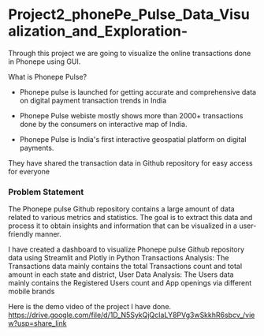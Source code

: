 # Project2_phonePe_Pulse_Data_Visualization_and_Exploration-

Through this project we are going to visualize the online transactions done in Phonepe using GUI.

What is Phonepe Pulse?

  +  Phonepe pulse is launched for getting accurate and comprehensive data on digital payment           transaction trends in India
  
  +  Phonepe Pulse webiste mostly shows more than 2000+ transactions done by the consumers on           interactive map of India.
  
  +   Phonepe Pulse is India's first interactive geospatial platform on digital payments.
  
They have shared the transaction data in Github repository for easy access for everyone 
  
### Problem Statement
     
   The Phonepe pulse Github repository contains a large amount of data related to
   various metrics and statistics. The goal is to extract this data and process it to obtain
   insights and information that can be visualized in a user-friendly manner.
   
   I have created a dashboard to visualize Phonepe pulse Github repository data using Streamlit and Plotly in Python Transactions Analysis: The Transactions data mainly contains the total Transactions count and total amount in each state and district, User Data Analysis: The Users data mainly contains the Registered Users count and App openings via different mobile brands
   
   Here is the demo video of the project I have done.
   https://drive.google.com/file/d/1D_N5SykQjQcIaLY8PVg3wSkkhR6sbcv_/view?usp=share_link


  
 
 
